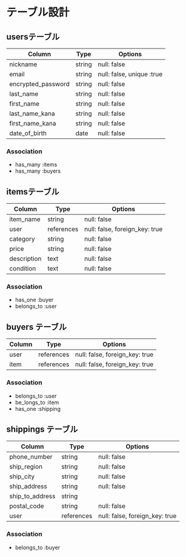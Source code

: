 # テーブル設計


## usersテーブル

| Column                | Type   | Options                   |
| ----------------------| ------ | --------------------------|
| nickname              | string | null: false               |
| email                 | string | null: false, unique :true | 
| encrypted_password    | string | null: false               |
| last_name             | string | null: false               |
| first_name            | string | null: false               |
| last_name_kana        | string | null: false               |
| first_name_kana       | string | null: false               |
| date_of_birth         | date   | null: false               |
### Association

- has_many :items
- has_many :buyers

## itemsテーブル

| Column      | Type       | Options                        |
| ------------| -----------| -------------------------------|
| item_name   | string     | null: false                    |
| user        | references | null: false, foreign_key: true |
| category    | string     | null: false                    |
| price       | string     | null: false                    |
| description | text       | null: false                    |
| condition   | text       | null: false                    |


### Association
- has_one :buyer
- belongs_to :user

## buyers テーブル

| Column      | Type       | Options                        |
| ------------| -----------| -------------------------------|
| user        | references | null: false, foreign_key: true |
| item        | references | null: false, foreign_key: true |

### Association
 - belongs_to :user
 - be_longs_to :item
 - has_one :shipping

## shippings テーブル

| Column                | Type       | Options                        |
| ----------------------| -----------| ------------------------------ |
| phone_number          | string     | null: false                    |
| ship_region           | string     | null: false                    |
| ship_city             | string     | null: false                    |
| ship_address          | string     | null: false                    |
| ship_to_address       | string     |                                |
| postal_code           | string     | null: false                    |
| user                  | references | null: false, foreign_key: true |


### Association
- belongs_to :buyer




